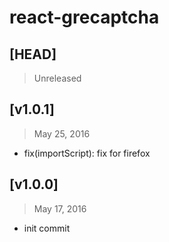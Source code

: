 # react-grecaptcha

## [HEAD]
> Unreleased

## [v1.0.1]
> May 25, 2016

* fix(importScript): fix for firefox

## [v1.0.0]
> May 17, 2016

* init commit
